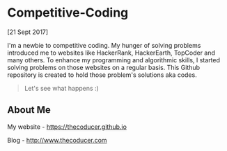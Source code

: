 # Competitive-Coding
[21 Sept 2017]

I'm a newbie to competitive coding. My hunger of solving problems introduced me to websites like HackerRank, HackerEarth, TopCoder and many others.
To enhance my programming and algorithmic skills, I started solving problems on those websites on a regular basis. This Github repository is created to hold those problem's solutions aka codes. 

>Let's see what happens :)

## About Me
My website - <a href="https://thecoducer.github.io">https://thecoducer.github.io</a>

Blog - <a href="http://www.thecoducer.com">http://www.thecoducer.com</a>
